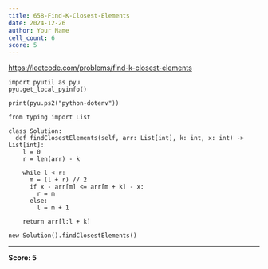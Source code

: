 ```yaml
---
title: 658-Find-K-Closest-Elements
date: 2024-12-26
author: Your Name
cell_count: 6
score: 5
---
```


https://leetcode.com/problems/find-k-closest-elements


```
import pyutil as pyu
pyu.get_local_pyinfo()
```


```
print(pyu.ps2("python-dotenv"))
```


```
from typing import List
```


```
class Solution:
  def findClosestElements(self, arr: List[int], k: int, x: int) -> List[int]:
    l = 0
    r = len(arr) - k

    while l < r:
      m = (l + r) // 2
      if x - arr[m] <= arr[m + k] - x:
        r = m
      else:
        l = m + 1

    return arr[l:l + k]
```


```
new Solution().findClosestElements()
```


---
**Score: 5**
